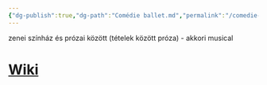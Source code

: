 ```yaml
---
{"dg-publish":true,"dg-path":"Comédie ballet.md","permalink":"/comedie-ballet/"}
---
```


zenei színház és prózai között (tételek között próza) - akkori musical

# [Wiki](https://www.wikiwand.com/en/Com%C3%A9die-ballet)
